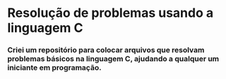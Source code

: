 # Resolução de problemas usando a linguagem C
### Criei um repositório para colocar arquivos que resolvam problemas básicos na linguagem C, ajudando a qualquer um iniciante em programação.
